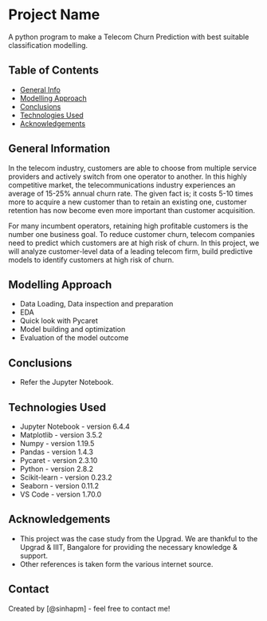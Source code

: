 # Project Name
A python program to make a Telecom Churn Prediction with best suitable classification modelling.


## Table of Contents
* [General Info](#general-information)
* [Modelling Approach](#modelling-approach)
* [Conclusions](#conclusions)
* [Technologies Used](#technologies-used)
* [Acknowledgements](#acknowledgements)


## General Information
In the telecom industry, customers are able to choose from multiple service providers and actively switch from one operator to another. In this highly competitive market, the telecommunications industry experiences an average of 15-25% annual churn rate. The given fact is; it costs 5-10 times more to acquire a new customer than to retain an existing one, customer retention has now become even more important than customer acquisition.

For many incumbent operators, retaining high profitable customers is the number one business goal. To reduce customer churn, telecom companies need to predict which customers are at high risk of churn. In this project, we will analyze customer-level data of a leading telecom firm, build predictive models to identify customers at high risk of churn.


## Modelling Approach
- Data Loading, Data inspection and preparation
- EDA
- Quick look with Pycaret
- Model building and optimization
- Evaluation of the model outcome


## Conclusions
- Refer the Jupyter Notebook.


## Technologies Used
- Jupyter Notebook - version 6.4.4
- Matplotlib - version 3.5.2
- Numpy - version 1.19.5
- Pandas - version 1.4.3
- Pycaret - version 2.3.10
- Python - version 2.8.2
- Scikit-learn - version 0.23.2
- Seaborn - version 0.11.2
- VS Code - version 1.70.0


## Acknowledgements
- This project was the case study from the Upgrad. We are thankful to the Upgrad & IIIT, Bangalore for providing the necessary knowledge & support.
- Other references is taken form the various internet source.


## Contact
Created by [@sinhapm] - feel free to contact me!
